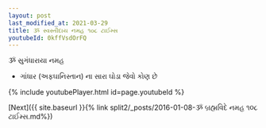 ```yaml
---
layout: post
last_modified_at: 2021-03-29
title: ૐ સ્વસ્તીદાય નમહ ૧૦૮ ટાઈમ્સ
youtubeId: 0kffVsdOrFQ
---
```

 
 
 ૐ સુગંધારાયા નમહ  
 
 -  ગાંધાર (અફઘાનિસ્તાન) ના સારા ઘોડા જેવો કોણ છે 
 
  
 
  
 
 
 
 
 
 


{% include youtubePlayer.html id=page.youtubeId %}
 
[Next]({{ site.baseurl }}{% link  split2/_posts/2016-01-08-ૐ બ્રહ્મવિદે નમહ ૧૦૮ ટાઈમ્સ.md%})
 
